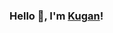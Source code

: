 ### Hello 👋, I'm [Kugan](https://kuganreddy.com)!
<!--
<br />
<a href="https://twitter.com/kugankr">
  <img align="left" alt="Kugan Reddy | Twitter" width="22px" src="https://cdn.jsdelivr.net/npm/simple-icons@v3/icons/twitter.svg" />
</a>
<a href="https://medium.com/@kuganreddy">
  <img align="left" alt="Kugan Reddy | Medium" width="22px" src="https://cdn.jsdelivr.net/npm/simple-icons@3.6.0/icons/medium.svg" />
</a>
<br />
-->

<!--
I enjoy creating and experimenting with new stuffs.
-->

<!--
- 💻 Visit [my blog](https://kuganreddy.com)
- 🌱 Currently working on ML algorithms

- 🔭 I’m currently working on ...
- 🌱 I’m currently learning ...
- 👯 I’m looking to collaborate on ...
- 🤔 I’m looking for help with ...
- 💬 Ask me about ...
- 📫 How to reach me: ...
- 😄 Pronouns: ...
- ⚡ Fun fact: ...
-->
